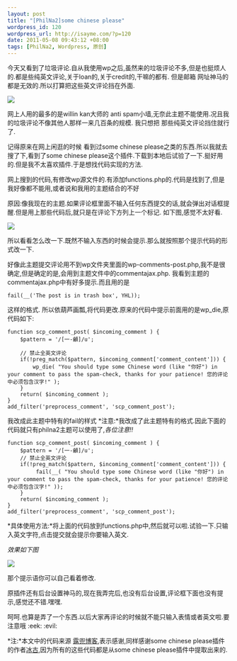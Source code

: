 ```yaml
--- 
layout: post
title: "[PhilNa2]some chinese please"
wordpress_id: 120
wordpress_url: http://isayme.com/?p=120
date: 2011-05-08 09:43:12 +08:00
tags: [PhilNa2, Wordpress, 原创]
---
```

今天又看到了垃圾评论.自从我使用wp之后,虽然来的垃圾评论不多,但是也挺烦人的.都是些纯英文评论,关于loan的,关于credit的,干嘛的都有.
但是邮箱 网址神马的都是无效的.所以打算把这些英文评论挡在外面.

![](http://i.imgur.com/KXTMg.png)

网上人用的最多的是willin kan大师的 anti spam小墙,无奈此主题不能使用.况且我的垃圾评论不像其他人那样一来几百条的规模.
我只想把 那些纯英文评论挡住就行了.

记得原来在网上闲逛的时候 看到过some chinese please之类的东西.所以我就去搜了下,看到了some chinese please这个插件.下载到本地后试验了一下.挺好用的.但是我不太喜欢插件.于是想找代码实现的方法.

网上搜到的代码,有修改wp源文件的.有添加functions.php的.代码是找到了,但是我好像都不能用,或者说和我用的主题结合的不好

原因:像我现在的主题.如果评论框里面不输入任何东西提交的话,就会弹出对话框提醒.但是用上那些代码后,就只是在评论下方列上一个标记.
如下图,感觉不太好看.

![](http://i.imgur.com/g2Wyq.png)

所以看看怎么改一下.既然不输入东西的时候会提示.那么就按照那个提示代码的形式改一下.

好像此主题提交评论用不到wp文件夹里面的wp-comments-post.php,我不是很确定,但是确定的是,会用到主题文件中的commentajax.php.
我看到主题的commentajax.php中有好多提示.而且用的是

    fail(__('The post is in trash box', YHL));
    
这样的格式.
所以依葫芦画瓢,将代码更改.原来的代码中提示前面用的是wp_die,原代码如下:

    function scp_comment_post( $incoming_comment ) {
        $pattern = '/[一-龥]/u';
     
        // 禁止全英文评论
        if(!preg_match($pattern, $incoming_comment['comment_content'])) {
            wp_die( "You should type some Chinese word (like "你好") in your comment to pass the spam-check, thanks for your patience! 您的评论中必须包含汉字!" );
        }
        return( $incoming_comment );
    }
    add_filter('preprocess_comment', 'scp_comment_post');
    
我改成此主题中特有的fail的样式
*注意:*我改成了此主题特有的格式.因此下面的代码就只有philna2主题可以使用了,*各位注意!!*

    function scp_comment_post( $incoming_comment ) {
        $pattern = '/[一-龥]/u';
        // 禁止全英文评论
        if(!preg_match($pattern, $incoming_comment['comment_content'])) {
             fail(__( "You should type some Chinese word (like "你好") in your comment to pass the spam-check, thanks for your patience! 您的评论中必须包含汉字!" ));
        }
        return( $incoming_comment );
    }
    add_filter('preprocess_comment', 'scp_comment_post');
    
*具体使用方法:*将上面的代码放到functions.php中,然后就可以啦.试验一下.只输入英文字符,点击提交就会提示你要输入英文.

*效果如下图*

![](http://i.imgur.com/TVU9c.png)

那个提示语你可以自己看着修改.

原插件还有后台设置神马的,现在我弄完后,也没有后台设置,评论框下面也没有提示,感觉还不错.嘿嘿.

呵呵.也算是弄了一个东西.以后大家再评论的时候就不能只输入表情或者英文啦.要注意哦 :eek:  :evil: 

*注:*本文中的代码来源 [露兜博客](http://www.ludou.org/wordpress-simple-way-to-anti-spam.html),表示感谢,同样感谢some chinese please插件的作者[冰古](http://bingu.net),因为所有的这些代码都是从some chinese please插件中提取出来的.

